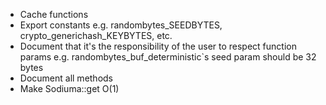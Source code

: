 -   Cache functions
-   Export constants e.g. randombytes_SEEDBYTES, crypto_generichash_KEYBYTES, etc.
-   Document that it's the responsibility of the user to respect function params e.g. randombytes_buf_deterministic`s seed param should be 32 bytes
-   Document all methods
-   Make Sodiuma::get O(1)
